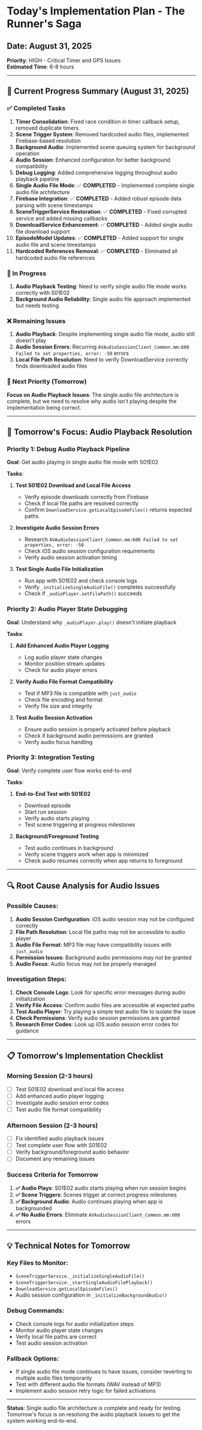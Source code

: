 # **Today's Implementation Plan - The Runner's Saga**

## **Date**: August 31, 2025  
**Priority**: HIGH - Critical Timer and GPS Issues  
**Estimated Time**: 6-8 hours  

---

## **📝 Current Progress Summary (August 31, 2025)**

### **✅ Completed Tasks**
1. **Timer Consolidation**: Fixed race condition in timer callback setup, removed duplicate timers
2. **Scene Trigger System**: Removed hardcoded audio files, implemented Firebase-based resolution
3. **Background Audio**: Implemented scene queuing system for background operation
4. **Audio Session**: Enhanced configuration for better background compatibility
5. **Debug Logging**: Added comprehensive logging throughout audio playback pipeline
6. **Single Audio File Mode**: ✅ **COMPLETED** - Implemented complete single audio file architecture
7. **Firebase Integration**: ✅ **COMPLETED** - Added robust episode data parsing with scene timestamps
8. **SceneTriggerService Restoration**: ✅ **COMPLETED** - Fixed corrupted service and added missing callbacks
9. **DownloadService Enhancement**: ✅ **COMPLETED** - Added single audio file download support
10. **EpisodeModel Updates**: ✅ **COMPLETED** - Added support for single audio file and scene timestamps
11. **Hardcoded References Removal**: ✅ **COMPLETED** - Eliminated all hardcoded audio file references

### **🔄 In Progress**
1. **Audio Playback Testing**: Need to verify single audio file mode works correctly with S01E02
2. **Background Audio Reliability**: Single audio file approach implemented but needs testing

### **❌ Remaining Issues**
1. **Audio Playback**: Despite implementing single audio file mode, audio still doesn't play
2. **Audio Session Errors**: Recurring `AVAudioSessionClient_Common.mm:600 Failed to set properties, error: -50` errors
3. **Local File Path Resolution**: Need to verify DownloadService correctly finds downloaded audio files

### **🎯 Next Priority (Tomorrow)**
**Focus on Audio Playback Issues**: The single audio file architecture is complete, but we need to resolve why audio isn't playing despite the implementation being correct.

---

## **🚀 Tomorrow's Focus: Audio Playback Resolution**

### **Priority 1: Debug Audio Playback Pipeline**
**Goal**: Get audio playing in single audio file mode with S01E02

**Tasks**:
1. **Test S01E02 Download and Local File Access**
   - Verify episode downloads correctly from Firebase
   - Check if local file paths are resolved correctly
   - Confirm `DownloadService.getLocalEpisodeFiles()` returns expected paths

2. **Investigate Audio Session Errors**
   - Research `AVAudioSessionClient_Common.mm:600 Failed to set properties, error: -50`
   - Check iOS audio session configuration requirements
   - Verify audio session activation timing

3. **Test Single Audio File Initialization**
   - Run app with S01E02 and check console logs
   - Verify `_initializeSingleAudioFile()` completes successfully
   - Check if `_audioPlayer.setFilePath()` succeeds

### **Priority 2: Audio Player State Debugging**
**Goal**: Understand why `_audioPlayer.play()` doesn't initiate playback

**Tasks**:
1. **Add Enhanced Audio Player Logging**
   - Log audio player state changes
   - Monitor position stream updates
   - Check for audio player errors

2. **Verify Audio File Format Compatibility**
   - Test if MP3 file is compatible with `just_audio`
   - Check file encoding and format
   - Verify file size and integrity

3. **Test Audio Session Activation**
   - Ensure audio session is properly activated before playback
   - Check if background audio permissions are granted
   - Verify audio focus handling

### **Priority 3: Integration Testing**
**Goal**: Verify complete user flow works end-to-end

**Tasks**:
1. **End-to-End Test with S01E02**
   - Download episode
   - Start run session
   - Verify audio starts playing
   - Test scene triggering at progress milestones

2. **Background/Foreground Testing**
   - Test audio continues in background
   - Verify scene triggers work when app is minimized
   - Check audio resumes correctly when app returns to foreground

---

## **🔍 Root Cause Analysis for Audio Issues**

### **Possible Causes**:
1. **Audio Session Configuration**: iOS audio session may not be configured correctly
2. **File Path Resolution**: Local file paths may not be accessible to audio player
3. **Audio File Format**: MP3 file may have compatibility issues with `just_audio`
4. **Permission Issues**: Background audio permissions may not be granted
5. **Audio Focus**: Audio focus may not be properly managed

### **Investigation Steps**:
1. **Check Console Logs**: Look for specific error messages during audio initialization
2. **Verify File Access**: Confirm audio files are accessible at expected paths
3. **Test Audio Player**: Try playing a simple test audio file to isolate the issue
4. **Check Permissions**: Verify audio session permissions are granted
5. **Research Error Codes**: Look up iOS audio session error codes for guidance

---

## **📋 Tomorrow's Implementation Checklist**

### **Morning Session (2-3 hours)**
- [ ] Test S01E02 download and local file access
- [ ] Add enhanced audio player logging
- [ ] Investigate audio session error codes
- [ ] Test audio file format compatibility

### **Afternoon Session (2-3 hours)**
- [ ] Fix identified audio playback issues
- [ ] Test complete user flow with S01E02
- [ ] Verify background/foreground audio behavior
- [ ] Document any remaining issues

### **Success Criteria for Tomorrow**
1. **✅ Audio Plays**: S01E02 audio starts playing when run session begins
2. **✅ Scene Triggers**: Scenes trigger at correct progress milestones
3. **✅ Background Audio**: Audio continues playing when app is backgrounded
4. **✅ No Audio Errors**: Eliminate `AVAudioSessionClient_Common.mm:600` errors

---

## **💡 Technical Notes for Tomorrow**

### **Key Files to Monitor**:
- `SceneTriggerService._initializeSingleAudioFile()`
- `SceneTriggerService._startSingleAudioFilePlayback()`
- `DownloadService.getLocalEpisodeFiles()`
- Audio session configuration in `_initializeBackgroundAudio()`

### **Debug Commands**:
- Check console logs for audio initialization steps
- Monitor audio player state changes
- Verify local file paths are correct
- Test audio session activation

### **Fallback Options**:
- If single audio file mode continues to have issues, consider reverting to multiple audio files temporarily
- Test with different audio file formats (WAV instead of MP3)
- Implement audio session retry logic for failed activations

---

**Status**: Single audio file architecture is complete and ready for testing. Tomorrow's focus is on resolving the audio playback issues to get the system working end-to-end.